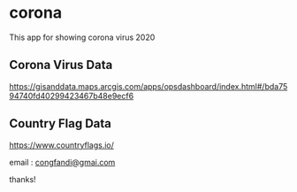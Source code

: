 # corona

This app for showing corona virus 2020

## Corona Virus Data

https://gisanddata.maps.arcgis.com/apps/opsdashboard/index.html#/bda7594740fd40299423467b48e9ecf6

## Country Flag Data

https://www.countryflags.io/

email : congfandi@gmai.com

thanks!

